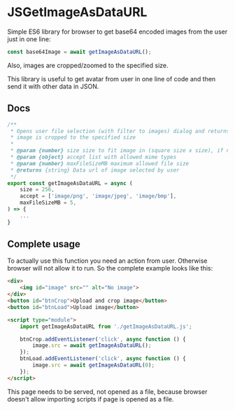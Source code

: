 # JSGetImageAsDataURL

Simple ES6 library for browser to get base64 encoded images from the user just in one line:

```js
const base64Image = await getImageAsDataURL();
```

Also, images are cropped/zoomed to the specified size.

This library is useful to get avatar from user in one line of code and then send it with other data in JSON.

## Docs

```js
/**
 * Opens user file selection (with filter to images) dialog and returns dataURL of selected image
 * image is cropped to the specified size
 *
 * @param {number} size size to fit image in (square size x size), if null => dataUrl with the size of an image
 * @param {object} accept list with allowed mime types
 * @param {number} maxFileSizeMB maximum allowed file size
 * @returns {string} Data url of image selected by user
 */
export const getImageAsDataURL = async (
    size = 256,
    accept = ['image/png', 'image/jpeg', 'image/bmp'],
    maxFileSizeMB = 5,
) => {
    ...
}
```

## Complete usage

To actually use this function you need an action from user. Otherwise browser will not allow it to run. So the complete example looks like this:

```html
<div>
    <img id="image" src="" alt="No image">
</div>
<button id="btnCrop">Upload and crop image</button>
<button id="btnLoad">Upload image</button>

<script type="module">
    import getImageAsDataURL from './getImageAsDataURL.js';

    btnCrop.addEventListener('click', async function () {
        image.src = await getImageAsDataURL();
    });
    btnLoad.addEventListener('click', async function () {
        image.src = await getImageAsDataURL(0);
    });
</script>
```

This page needs to be served, not opened as a file, because browser doesn't allow importing scripts if page is opened as a file.
